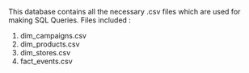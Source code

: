 This database contains all the necessary .csv files which are used for making SQL Queries.
Files included :
1. dim_campaigns.csv
2. dim_products.csv
3. dim_stores.csv
4. fact_events.csv
